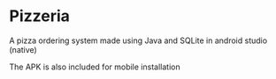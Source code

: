 # Pizzeria
A pizza ordering system made using Java and SQLite in android studio (native)

The APK is also included for mobile installation
